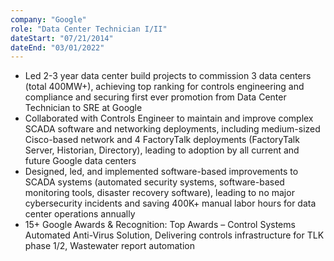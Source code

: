 ```yaml
---
company: "Google"
role: "Data Center Technician I/II"
dateStart: "07/21/2014"
dateEnd: "03/01/2022"
---
```


- Led 2-3 year data center build projects to commission 3 data centers (total 400MW+), achieving top ranking for controls engineering and compliance and securing first ever promotion from Data Center Technician to SRE at Google
- Collaborated with Controls Engineer to maintain and improve complex SCADA software and networking deployments, including medium-sized Cisco-based network and 4 FactoryTalk deployments (FactoryTalk Server, Historian, Directory), leading to adoption by all current and future Google data centers
- Designed, led, and implemented software-based improvements to SCADA systems (automated security systems, software-based monitoring tools, disaster recovery software), leading to no major cybersecurity incidents and saving 400K+ manual labor hours for data center operations annually
- 15+ Google Awards & Recognition: Top Awards – Control Systems Automated Anti-Virus Solution, Delivering controls infrastructure for TLK phase 1/2, Wastewater report automation
